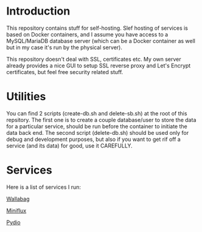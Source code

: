 # Introduction

This repository contains stuff for self-hosting. Slef hosting of services is based on Docker containers, and I assume you have access to a MySQL/MariaDB database server (which can be a Docker container as well but in my case it's run by the physical server).

This repository doesn't deal with SSL, certificates etc. My own server already provides a nice GUI to setup SSL reverse proxy and Let's Encrypt certificates, but feel free security related stuff.

# Utilities

You can find 2 scripts (create-db.sh and delete-sb.sh) at the root of this repsitory. The first one is to create a couple database/user to store the data for a particular service, should be run before the container to initiate the data back end. The second script (delete-db.sh) should be used only for debug and development purposes, but also if you want to get rif off a service (and its data) for good, use it CAREFULLY.

# Services

Here is a list of services I run:

[Wallabag](https://www.wallabag.org/)

[Miniflux](https://www.miniflux.net/)

[Pydio](https://www.pydio.com/)



